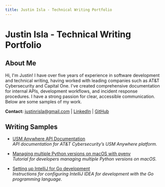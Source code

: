 ```yaml
---
title: Justin Isla - Technical Writing Portfolio
---
```


# Justin Isla - Technical Writing Portfolio

## About Me

Hi, I'm Justin! I have over five years of experience in software development and technical writing, having worked with leading companies such as AT&T Cybersecurity and Capital One. I've created comprehensive documentation for internal APIs, development workflows, and incident response procedures. I have a strong passion for clear, accessible communication. Below are some samples of my work.

**Contact:** [justinrisla@gmail.com](mailto:justinrisla@gmail.com) | [LinkedIn](https://www.linkedin.com/in/justinisla) | [GitHub](https://github.com/justinisla)

## Writing Samples
- [USM Anywhere API Documentation](usm-anywhere-api/usma-alarms-events-api.md)  
  *API documentation for AT&T Cybersecurity’s USM Anywhere platform.*

- [Managing multiple Python versions on macOS with pyenv](pyenv-macos/pyenv-macos.md)  
  *Tutorial for developers managing multiple Python versions on macOS.*

- [Setting up IntelliJ for Go development](intellij-go-setup/intellij-go-setup.md)  
  *Instructions for configuring IntelliJ IDEA for development with the Go programming language.*